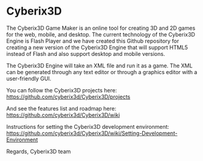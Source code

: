 # Cyberix3D
The Cyberix3D Game Maker is an online tool for creating 3D and 2D games for the web, mobile, and desktop. The current technology of the Cyberix3D Engine is Flash Player and we have created this Github repository for creating a new version of the Cyberix3D Engine that will support HTML5 instead of Flash and also support desktop and mobile versions.

The Cyberix3D Engine will take an XML file and run it as a game.
The XML can be generated through any text editor or through a graphics editor with a user-friendly GUI.

You can follow the Cyberix3D projects here:
https://github.com/cyberix3d/Cyberix3D/projects

And see the features list and roadmap here:
https://github.com/cyberix3d/Cyberix3D/wiki

Instructions for setting the Cyberix3D development environment:
https://github.com/cyberix3d/Cyberix3D/wiki/Setting-Development-Environment

Regards,
Cyberix3D team
